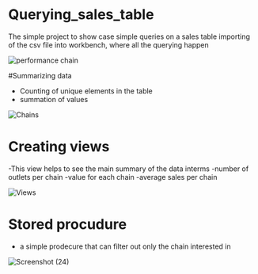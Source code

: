 # Querying_sales_table


The simple project to show case simple queries on a sales table
importing of the csv file into workbench, where all the querying happen


![performance chain](https://user-images.githubusercontent.com/86672704/187037305-ea4ed4f7-ae55-467f-a3ce-034999be2219.png)



 #Summarizing data
 - Counting of unique elements in the table
 - summation of values 
 
 
  ![Chains](https://user-images.githubusercontent.com/86672704/187037274-193fbcce-073f-4b80-be17-858e3f4e6866.png)



 # Creating views
 -This view helps to see the main summary of the data interms 
    -number of outlets per chain
    -value for each chain
    -average sales per chain
    
    
   ![Views](https://user-images.githubusercontent.com/86672704/187037243-0a10674f-d3f1-4c9e-9243-a52d452a7ea0.png)

 
 # Stored procudure
 - a simple prodecure that can filter out only the chain interested in
 
 
  ![Screenshot (24)](https://user-images.githubusercontent.com/86672704/187037284-b437969f-2683-4d71-a4c7-a3ac87a7a831.png)

